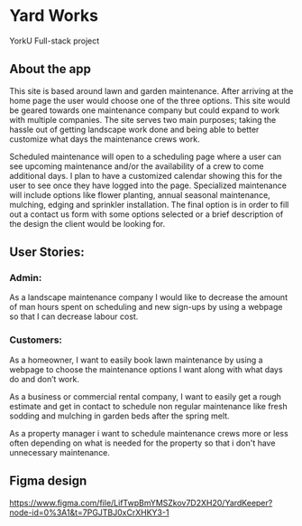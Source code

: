 # Yard Works
YorkU Full-stack project

## About the app
This site is based around lawn and garden maintenance.  After arriving at the home page the user would choose one of the three options.
This site would be geared towards one maintenance company but could expand to work with multiple companies. The site serves two main purposes;  taking the hassle out of getting landscape work done and being able to better customize what days the maintenance crews work.

Scheduled maintenance will open to a scheduling page where a user can see upcoming maintenance and/or the availability of a crew to come additional days. I plan to have a customized calendar showing this for the user to see once they have logged into the page.  Specialized maintenance will include options like flower planting, annual seasonal maintenance, mulching, edging and sprinkler installation.  The final option is in order to fill out a contact us form with some options selected or a brief description of the design the client would be looking for. 

## User Stories:

### Admin:
As a landscape maintenance company I would like to decrease the amount of man hours spent on scheduling and new sign-ups by using a webpage so that I can decrease labour cost.

### Customers:
As a homeowner, I want to easily book lawn maintenance by using a webpage to choose the maintenance options I want along with what days do and don’t work. 

As a business or commercial rental company, I want to easily get a rough estimate and get in contact to schedule non regular maintenance like fresh sodding and mulching in garden beds after the spring melt.

As a property manager i want to schedule maintenance crews more or less often depending on what is needed for the property so that i don't have unnecessary maintenance.

## Figma design
https://www.figma.com/file/LifTwpBmYMSZkov7D2XH20/YardKeeper?node-id=0%3A1&t=7PGJTBJ0xCrXHKY3-1


